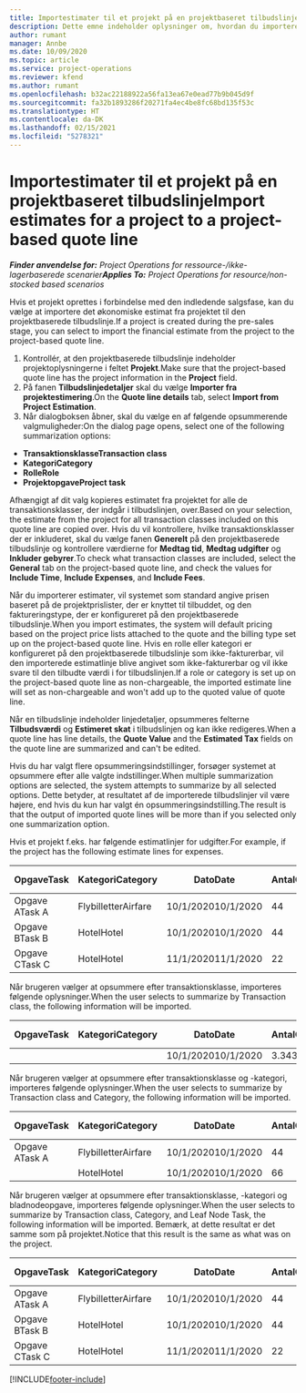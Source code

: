 ```yaml
---
title: Importestimater til et projekt på en projektbaseret tilbudslinje
description: Dette emne indeholder oplysninger om, hvordan du importerer estimater fra et projekt til en tilbudslinje.
author: rumant
manager: Annbe
ms.date: 10/09/2020
ms.topic: article
ms.service: project-operations
ms.reviewer: kfend
ms.author: rumant
ms.openlocfilehash: b32ac22188922a56fa13ea67e0ead77b9b045d9f
ms.sourcegitcommit: fa32b1893286f20271fa4ec4be8fc68bd135f53c
ms.translationtype: HT
ms.contentlocale: da-DK
ms.lasthandoff: 02/15/2021
ms.locfileid: "5278321"
---
```

# <a name="import-estimates-for-a-project-to-a-project-based-quote-line"></a><span data-ttu-id="e741c-103">Importestimater til et projekt på en projektbaseret tilbudslinje</span><span class="sxs-lookup"><span data-stu-id="e741c-103">Import estimates for a project to a project-based quote line</span></span>

<span data-ttu-id="e741c-104">_**Finder anvendelse for:** Project Operations for ressource-/ikke-lagerbaserede scenarier_</span><span class="sxs-lookup"><span data-stu-id="e741c-104">_**Applies To:** Project Operations for resource/non-stocked based scenarios_</span></span>


<span data-ttu-id="e741c-105">Hvis et projekt oprettes i forbindelse med den indledende salgsfase, kan du vælge at importere det økonomiske estimat fra projektet til den projektbaserede tilbudslinje.</span><span class="sxs-lookup"><span data-stu-id="e741c-105">If a project is created during the pre-sales stage, you can select to import the financial estimate from the project to the project-based quote line.</span></span>

1. <span data-ttu-id="e741c-106">Kontrollér, at den projektbaserede tilbudslinje indeholder projektoplysningerne i feltet **Projekt**.</span><span class="sxs-lookup"><span data-stu-id="e741c-106">Make sure that the project-based quote line has the project information in the **Project** field.</span></span>
2. <span data-ttu-id="e741c-107">På fanen **Tilbudslinjedetaljer** skal du vælge **Importer fra projektestimering**.</span><span class="sxs-lookup"><span data-stu-id="e741c-107">On the **Quote line details** tab, select **Import from Project Estimation**.</span></span>
3. <span data-ttu-id="e741c-108">Når dialogboksen åbner, skal du vælge en af følgende opsummerende valgmuligheder:</span><span class="sxs-lookup"><span data-stu-id="e741c-108">On the dialog page opens, select one of the following summarization options:</span></span>

  - <span data-ttu-id="e741c-109">**Transaktionsklasse**</span><span class="sxs-lookup"><span data-stu-id="e741c-109">**Transaction class**</span></span>
  - <span data-ttu-id="e741c-110">**Kategori**</span><span class="sxs-lookup"><span data-stu-id="e741c-110">**Category**</span></span>
  - <span data-ttu-id="e741c-111">**Rolle**</span><span class="sxs-lookup"><span data-stu-id="e741c-111">**Role**</span></span> 
  - <span data-ttu-id="e741c-112">**Projektopgave**</span><span class="sxs-lookup"><span data-stu-id="e741c-112">**Project task**</span></span>

<span data-ttu-id="e741c-113">Afhængigt af dit valg kopieres estimatet fra projektet for alle de transaktionsklasser, der indgår i tilbudslinjen, over.</span><span class="sxs-lookup"><span data-stu-id="e741c-113">Based on your selection, the estimate from the project for all transaction classes included on this quote line are copied over.</span></span> <span data-ttu-id="e741c-114">Hvis du vil kontrollere, hvilke transaktionsklasser der er inkluderet, skal du vælge fanen **Generelt** på den projektbaserede tilbudslinje og kontrollere værdierne for **Medtag tid**, **Medtag udgifter** og **Inkluder gebyrer**.</span><span class="sxs-lookup"><span data-stu-id="e741c-114">To check what transaction classes are included, select the **General** tab on the project-based quote line, and check the values for **Include Time**, **Include Expenses**, and **Include Fees**.</span></span>

<span data-ttu-id="e741c-115">Når du importerer estimater, vil systemet som standard angive prisen baseret på de projektprislister, der er knyttet til tilbuddet, og den faktureringstype, der er konfigureret på den projektbaserede tilbudslinje.</span><span class="sxs-lookup"><span data-stu-id="e741c-115">When you import estimates, the system will default pricing based on the project price lists attached to the quote and the billing type set up on the project-based quote line.</span></span> <span data-ttu-id="e741c-116">Hvis en rolle eller kategori er konfigureret på den projektbaserede tilbudslinje som ikke-fakturerbar, vil den importerede estimatlinje blive angivet som ikke-fakturerbar og vil ikke svare til den tilbudte værdi i for tilbudslinjen.</span><span class="sxs-lookup"><span data-stu-id="e741c-116">If a role or category is set up on the project-based quote line as non-chargeable, the imported estimate line will set as non-chargeable and won't add up to the quoted value of quote line.</span></span>

<span data-ttu-id="e741c-117">Når en tilbudslinje indeholder linjedetaljer, opsummeres felterne **Tilbudsværdi** og **Estimeret skat** i tilbudslinjen og kan ikke redigeres.</span><span class="sxs-lookup"><span data-stu-id="e741c-117">When a quote line has line details, the **Quote Value** and the **Estimated Tax** fields on the quote line are summarized and can't be edited.</span></span>

<span data-ttu-id="e741c-118">Hvis du har valgt flere opsummeringsindstillinger, forsøger systemet at opsummere efter alle valgte indstillinger.</span><span class="sxs-lookup"><span data-stu-id="e741c-118">When multiple summarization options are selected, the system attempts to summarize by all selected options.</span></span> <span data-ttu-id="e741c-119">Dette betyder, at resultatet af de importerede tilbudslinjer vil være højere, end hvis du kun har valgt én opsummeringsindstilling.</span><span class="sxs-lookup"><span data-stu-id="e741c-119">The result is that the output of imported quote lines will be more than if you selected only one summarization option.</span></span>

<span data-ttu-id="e741c-120">Hvis et projekt f.eks. har følgende estimatlinjer for udgifter.</span><span class="sxs-lookup"><span data-stu-id="e741c-120">For example, if the project has the following estimate lines for expenses.</span></span>

| <span data-ttu-id="e741c-121">Opgave</span><span class="sxs-lookup"><span data-stu-id="e741c-121">Task</span></span> | <span data-ttu-id="e741c-122">Kategori</span><span class="sxs-lookup"><span data-stu-id="e741c-122">Category</span></span> | <span data-ttu-id="e741c-123">Dato</span><span class="sxs-lookup"><span data-stu-id="e741c-123">Date</span></span> | <span data-ttu-id="e741c-124">Antal</span><span class="sxs-lookup"><span data-stu-id="e741c-124">Quantity</span></span> | <span data-ttu-id="e741c-125">Enhedspris</span><span class="sxs-lookup"><span data-stu-id="e741c-125">Unit price</span></span> | <span data-ttu-id="e741c-126">Beløb</span><span class="sxs-lookup"><span data-stu-id="e741c-126">Amount</span></span> |
| --- | --- | --- | --- | --- | --- |
| <span data-ttu-id="e741c-127">Opgave A</span><span class="sxs-lookup"><span data-stu-id="e741c-127">Task A</span></span> | <span data-ttu-id="e741c-128">Flybilletter</span><span class="sxs-lookup"><span data-stu-id="e741c-128">Airfare</span></span> | <span data-ttu-id="e741c-129">10/1/2020</span><span class="sxs-lookup"><span data-stu-id="e741c-129">10/1/2020</span></span> | <span data-ttu-id="e741c-130">4</span><span class="sxs-lookup"><span data-stu-id="e741c-130">4</span></span> | <span data-ttu-id="e741c-131">400</span><span class="sxs-lookup"><span data-stu-id="e741c-131">400</span></span> | <span data-ttu-id="e741c-132">1600</span><span class="sxs-lookup"><span data-stu-id="e741c-132">1600</span></span> |
| <span data-ttu-id="e741c-133">Opgave B</span><span class="sxs-lookup"><span data-stu-id="e741c-133">Task B</span></span> | <span data-ttu-id="e741c-134">Hotel</span><span class="sxs-lookup"><span data-stu-id="e741c-134">Hotel</span></span> | <span data-ttu-id="e741c-135">10/1/2020</span><span class="sxs-lookup"><span data-stu-id="e741c-135">10/1/2020</span></span> | <span data-ttu-id="e741c-136">4</span><span class="sxs-lookup"><span data-stu-id="e741c-136">4</span></span> | <span data-ttu-id="e741c-137">200</span><span class="sxs-lookup"><span data-stu-id="e741c-137">200</span></span> | <span data-ttu-id="e741c-138">800</span><span class="sxs-lookup"><span data-stu-id="e741c-138">800</span></span> |
| <span data-ttu-id="e741c-139">Opgave C</span><span class="sxs-lookup"><span data-stu-id="e741c-139">Task C</span></span> | <span data-ttu-id="e741c-140">Hotel</span><span class="sxs-lookup"><span data-stu-id="e741c-140">Hotel</span></span> | <span data-ttu-id="e741c-141">11/1/2020</span><span class="sxs-lookup"><span data-stu-id="e741c-141">11/1/2020</span></span> | <span data-ttu-id="e741c-142">2</span><span class="sxs-lookup"><span data-stu-id="e741c-142">2</span></span> | <span data-ttu-id="e741c-143">200</span><span class="sxs-lookup"><span data-stu-id="e741c-143">200</span></span> | <span data-ttu-id="e741c-144">400</span><span class="sxs-lookup"><span data-stu-id="e741c-144">400</span></span> |

<span data-ttu-id="e741c-145">Når brugeren vælger at opsummere efter transaktionsklasse, importeres følgende oplysninger.</span><span class="sxs-lookup"><span data-stu-id="e741c-145">When the user selects to summarize by Transaction class, the following information will be imported.</span></span>

| <span data-ttu-id="e741c-146">Opgave</span><span class="sxs-lookup"><span data-stu-id="e741c-146">Task</span></span> | <span data-ttu-id="e741c-147">Kategori</span><span class="sxs-lookup"><span data-stu-id="e741c-147">Category</span></span> | <span data-ttu-id="e741c-148">Dato</span><span class="sxs-lookup"><span data-stu-id="e741c-148">Date</span></span> | <span data-ttu-id="e741c-149">Antal</span><span class="sxs-lookup"><span data-stu-id="e741c-149">Quantity</span></span> | <span data-ttu-id="e741c-150">Enhedspris</span><span class="sxs-lookup"><span data-stu-id="e741c-150">Unit price</span></span> | <span data-ttu-id="e741c-151">Beløb</span><span class="sxs-lookup"><span data-stu-id="e741c-151">Amount</span></span> |
| --- | --- | --- | --- | --- | --- |
| | | <span data-ttu-id="e741c-152">10/1/2020</span><span class="sxs-lookup"><span data-stu-id="e741c-152">10/1/2020</span></span> | <span data-ttu-id="e741c-153">3.34</span><span class="sxs-lookup"><span data-stu-id="e741c-153">3.34</span></span> | <span data-ttu-id="e741c-154">840</span><span class="sxs-lookup"><span data-stu-id="e741c-154">840</span></span> | <span data-ttu-id="e741c-155">2800</span><span class="sxs-lookup"><span data-stu-id="e741c-155">2800</span></span> |

<span data-ttu-id="e741c-156">Når brugeren vælger at opsummere efter transaktionsklasse og -kategori, importeres følgende oplysninger.</span><span class="sxs-lookup"><span data-stu-id="e741c-156">When the user selects to summarize by Transaction class and Category, the following information will be imported.</span></span>

| <span data-ttu-id="e741c-157">Opgave</span><span class="sxs-lookup"><span data-stu-id="e741c-157">Task</span></span> | <span data-ttu-id="e741c-158">Kategori</span><span class="sxs-lookup"><span data-stu-id="e741c-158">Category</span></span> | <span data-ttu-id="e741c-159">Dato</span><span class="sxs-lookup"><span data-stu-id="e741c-159">Date</span></span> | <span data-ttu-id="e741c-160">Antal</span><span class="sxs-lookup"><span data-stu-id="e741c-160">Quantity</span></span> | <span data-ttu-id="e741c-161">Enhedspris</span><span class="sxs-lookup"><span data-stu-id="e741c-161">Unit price</span></span> | <span data-ttu-id="e741c-162">Beløb</span><span class="sxs-lookup"><span data-stu-id="e741c-162">Amount</span></span> |
| --- | --- | --- | --- | --- | --- |
| <span data-ttu-id="e741c-163">Opgave A</span><span class="sxs-lookup"><span data-stu-id="e741c-163">Task A</span></span> | <span data-ttu-id="e741c-164">Flybilletter</span><span class="sxs-lookup"><span data-stu-id="e741c-164">Airfare</span></span> | <span data-ttu-id="e741c-165">10/1/2020</span><span class="sxs-lookup"><span data-stu-id="e741c-165">10/1/2020</span></span> | <span data-ttu-id="e741c-166">4</span><span class="sxs-lookup"><span data-stu-id="e741c-166">4</span></span> | <span data-ttu-id="e741c-167">400</span><span class="sxs-lookup"><span data-stu-id="e741c-167">400</span></span> | <span data-ttu-id="e741c-168">1600</span><span class="sxs-lookup"><span data-stu-id="e741c-168">1600</span></span> |
| | <span data-ttu-id="e741c-169">Hotel</span><span class="sxs-lookup"><span data-stu-id="e741c-169">Hotel</span></span> | <span data-ttu-id="e741c-170">10/1/2020</span><span class="sxs-lookup"><span data-stu-id="e741c-170">10/1/2020</span></span> | <span data-ttu-id="e741c-171">6</span><span class="sxs-lookup"><span data-stu-id="e741c-171">6</span></span> | <span data-ttu-id="e741c-172">200</span><span class="sxs-lookup"><span data-stu-id="e741c-172">200</span></span> | <span data-ttu-id="e741c-173">1200</span><span class="sxs-lookup"><span data-stu-id="e741c-173">1200</span></span> |

<span data-ttu-id="e741c-174">Når brugeren vælger at opsummere efter transaktionsklasse, -kategori og bladnodeopgave, importeres følgende oplysninger.</span><span class="sxs-lookup"><span data-stu-id="e741c-174">When the user selects to summarize by Transaction class, Category, and Leaf Node Task, the following information will be imported.</span></span> <span data-ttu-id="e741c-175">Bemærk, at dette resultat er det samme som på projektet.</span><span class="sxs-lookup"><span data-stu-id="e741c-175">Notice that this result is the same as what was on the project.</span></span>

| <span data-ttu-id="e741c-176">Opgave</span><span class="sxs-lookup"><span data-stu-id="e741c-176">Task</span></span> | <span data-ttu-id="e741c-177">Kategori</span><span class="sxs-lookup"><span data-stu-id="e741c-177">Category</span></span> | <span data-ttu-id="e741c-178">Dato</span><span class="sxs-lookup"><span data-stu-id="e741c-178">Date</span></span> | <span data-ttu-id="e741c-179">Antal</span><span class="sxs-lookup"><span data-stu-id="e741c-179">Quantity</span></span> | <span data-ttu-id="e741c-180">Enhedspris</span><span class="sxs-lookup"><span data-stu-id="e741c-180">Unit price</span></span> | <span data-ttu-id="e741c-181">Beløb</span><span class="sxs-lookup"><span data-stu-id="e741c-181">Amount</span></span> |
| --- | --- | --- | --- | --- | --- |
| <span data-ttu-id="e741c-182">Opgave A</span><span class="sxs-lookup"><span data-stu-id="e741c-182">Task A</span></span> | <span data-ttu-id="e741c-183">Flybilletter</span><span class="sxs-lookup"><span data-stu-id="e741c-183">Airfare</span></span> | <span data-ttu-id="e741c-184">10/1/2020</span><span class="sxs-lookup"><span data-stu-id="e741c-184">10/1/2020</span></span> | <span data-ttu-id="e741c-185">4</span><span class="sxs-lookup"><span data-stu-id="e741c-185">4</span></span> | <span data-ttu-id="e741c-186">400</span><span class="sxs-lookup"><span data-stu-id="e741c-186">400</span></span> | <span data-ttu-id="e741c-187">1600</span><span class="sxs-lookup"><span data-stu-id="e741c-187">1600</span></span> |
| <span data-ttu-id="e741c-188">Opgave B</span><span class="sxs-lookup"><span data-stu-id="e741c-188">Task B</span></span> | <span data-ttu-id="e741c-189">Hotel</span><span class="sxs-lookup"><span data-stu-id="e741c-189">Hotel</span></span> | <span data-ttu-id="e741c-190">10/1/2020</span><span class="sxs-lookup"><span data-stu-id="e741c-190">10/1/2020</span></span> | <span data-ttu-id="e741c-191">4</span><span class="sxs-lookup"><span data-stu-id="e741c-191">4</span></span> | <span data-ttu-id="e741c-192">200</span><span class="sxs-lookup"><span data-stu-id="e741c-192">200</span></span> | <span data-ttu-id="e741c-193">800</span><span class="sxs-lookup"><span data-stu-id="e741c-193">800</span></span> |
| <span data-ttu-id="e741c-194">Opgave C</span><span class="sxs-lookup"><span data-stu-id="e741c-194">Task C</span></span> | <span data-ttu-id="e741c-195">Hotel</span><span class="sxs-lookup"><span data-stu-id="e741c-195">Hotel</span></span> | <span data-ttu-id="e741c-196">11/1/2020</span><span class="sxs-lookup"><span data-stu-id="e741c-196">11/1/2020</span></span> | <span data-ttu-id="e741c-197">2</span><span class="sxs-lookup"><span data-stu-id="e741c-197">2</span></span> | <span data-ttu-id="e741c-198">200</span><span class="sxs-lookup"><span data-stu-id="e741c-198">200</span></span> | <span data-ttu-id="e741c-199">400</span><span class="sxs-lookup"><span data-stu-id="e741c-199">400</span></span> |


[!INCLUDE[footer-include](../includes/footer-banner.md)]
